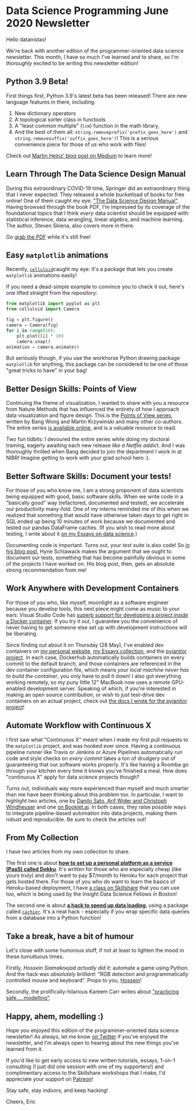 # Data Science Programming June 2020 Newsletter

Hello datanistas!

We're back with another edition of the programmer-oriented data science newsletter.
This month, I have so much I've learned and to share,
so I'm _thoroughly_ excited to be writing this newsletter edition!

## Python 3.9 Beta!

First things first, Python 3.9's latest beta has been released!
There are new language features in there, including:

1. New dictionary operators
2. A topological sorter class in functools
3. A "least common multiple" (`lcm`) function in the math library,
4. And the best of them all: `string.removeprefix('prefix_goes_here')` and `string.removesuffix('suffix_goes_here')`!
This is a serious convenience piece for those of us who work with files!

Check out [Martin Heinz' blog post on Medium][py39] to learn more!

[py39]: https://medium.com/@martin.heinz/new-features-in-python-3-9-you-should-know-about-14f3c647c2b4

## Learn Through The Data Science Design Manual

During this extraordinary COVID-19 time,
Springer did an extraordinary thing that I never expected:
They released a whole bucketload of books for free online!
One of them caught my eye: ["The Data Science Design Manual"][dsmanual].
Having browsed through the book PDF, I'm impressed by its coverage of the foundational topics
that I think _every_ data scientist should be equipped with:
statistical inference, data wrangling, linear algebra, and machine learning.
The author, Steven Skiena, also covers more in there.

Go [grab the PDF][dsmanual] while it's still free!

[dsmanual]: https://link.springer.com/book/10.1007%2F978-3-319-55444-0


## Easy `matplotlib` animations

Recently, [`celluloid`][celluloid]caught my eye: it's a package that lets you create `matplotlib` animations easily!

If you need a dead-simple example to convince you to check it out, here's one lifted straight from the repository:

```python
from matplotlib import pyplot as plt
from celluloid import Camera

fig = plt.figure()
camera = Camera(fig)
for i in range(10):
    plt.plot([i] * 10)
    camera.snap()
animation = camera.animate()
```

But seriously though, if you use the workhorse Python drawing package `matplotlib` for anything,
this package can be considered to be one of those "great tricks to have" in your bag!


[celluloid]: https://github.com/jwkvam/celluloid

## Better Design Skills: Points of View

Continuing the theme of visualization,
I wanted to share with you a resource from Nature Methods that has influenced
the entirety of how I approach data visualization and figure design.
This is the [Points of View series][pov],
written by Bang Wong and Martin Krzywinski and many other co-authors.
The entire series [is available online][pov], and is a valuable resource to read.

Two fun tidbits: I devoured the entire series while doing my doctoral training,
eagerly awaiting each new release _like a Netflix addict_.
And I was thoroughly thrilled when Bang decided to join the department I work in at NIBR!
Imagine getting to work with your grad school hero :).

[pov]: http://blogs.nature.com/methagora/2013/07/data-visualization-points-of-view.html

## Better Software Skills: Document your tests!

For those of you who know me, I am a strong proponent of data scientists
being equipped with good, basic software skills.
When we write code in a "basically good" way (refactored, documented and tested),
we accelerate our productivity many-fold.
One of my interns reminded me of this when we realized
that something that would have otherwise taken days to get right in SQL
ended up being 10 minutes of work
because we documented and tested our pandas DataFrame caches.
(If you wish to read more about testing, I write about it [on my Essays on data science][test_code].)

[test_code]: https://ericmjl.github.io/essays-on-data-science/software-skills/testing/

Documenting code is important.
Turns out, your _test suite_ is also code!
So [in his blog post][doctest], Hyne Schlawack makes the argument that we ought to document our tests,
something that has become painfully obvious in some of the projects I have worked on.
His blog post, then, gets an absolute strong recommendation from me!

[doctest]: https://hynek.me/articles/document-your-tests/

## Work Anywhere with Development Containers

For those of you who, like myself, moonlight as a software engineer because you develop tools,
this next piece might come as music to your ears:
Visual Studio Code has [superb support for developing a project _inside_ a Docker container][devcontainer].
If you try it out, I guarantee you
the convenience of never having to get someone else set up with development instructions
will be liberating.

Since finding out about it on Thursday (28 May),
I've enabled dev containers on [my personal website][ericmjl],
[my Essays collection][essays],
and the [pyjanitor project][pyjanitor].
In each case, Dockerhub automatically builds containers on every commit to the default branch,
and those containers are referenced in the dev container configuration file,
which means _your local machine never has to build the container_,
you only have to pull it down!
I also got everything working remotely,
so my puny little 12" MacBook now uses a remote GPU-enabled development server.
Speaking of which, if you're interested in making an open source contribution,
or wish to just test-drive dev containers on an actual project,
check out [the docs I wrote for the pyjanitor project][devdocs]!

[devcontainer]: https://code.visualstudio.com/docs/remote/containers
[ericmjl]: https://github.com/ericmjl/website
[essays]: https://github.com/ericmjl/essays-on-data-science
[pyjanitor]: https://github.com/ericmjl/pyjanitor
[devdocs]: https://pyjanitor.readthedocs.io/contributing.html#get-started

## Automate Workflow with Continuous X

I first saw what "Continuous X" meant
when I made my first pull requests to the `matplotlib` project,
and was hooked ever since.
Having a continuous pipeline runner
like Travis or Jenkins or Azure Pipelines
automatically run code and style checks on _every commit_
takes a ton of drudgery out of guaranteeing that our software works properly.
It's like having a Roomba go through your kitchen every time it knows you've finished a meal.
How does "continuous X" apply for data science projects though?

Turns out, individuals way more experienced than myself and much smarter than me
have been thinking about this problem too.
In particular, I want to highlight two articles,
one by [Danilo Sato, Arif Wider and Christoph Windheuser][cd_fowler]
and one [on Booklet.ai][cd_booklet].
In both cases, they raise possible ways to integrate pipeline-based automation into data projects,
making them robust and reproducible.
Be sure to check the articles out!

[cd_fowler]: https://martinfowler.com/articles/cd4ml.html
[cd_booklet]: https://booklet.ai/blog/continuous-delivery-machine-learning-cd4ml/

## From My Collection

I have two articles from my own collection to share.

The first one is about [**how to set up a personal platform as a service (PaaS) called Dokku**][blog_dokku].
It's written for those who are especially cheap (like yours truly)
and don't want to pay $7/month to Heroku for each project that gets hosted there.
For those of you who do want to learn the basics of Heroku-based deployment,
I have [a class on Skillshare][skillshare] that you can use too,
which is being used by the Insight Data Science Fellows in Boston!

[blog_dokku]: https://ericmjl.github.io/essays-on-data-science/miscellaneous/static-sites-on-dokku/
[skillshare]: https://skl.sh/3dbXxNa

The second one is about [**a hack to speed up data loading**][blog_cachier],
using a package called [`cachier`][cachier].
It's a neat hack - especially if you wrap specific data queries from a database into a Python function!

[cachier]: https://github.com/shaypal5/cachier
[blog_cachier]: https://ericmjl.github.io/blog/2019/10/18/caching-long-running-function-results/

## Take a break, have a bit of humour

Let's close with some humorous stuff, if not at least to lighten the mood in these tumultuous times.

Firstly, _Hossein Siamaknejad actually did it_:
automate a game using Python.
And the hack was _absolutely brilliant_:
"RGB detection and programmatically controlled mouse and keyboard".
Props to you, [Hossein][hossein]!

[hossein]: https://www.linkedin.com/posts/siamaknejad_python-ai-automation-ugcPost-6665159908478066688-JB8I/

Secondly, the prolifically-hilarious Kareem Carr writes about ["practicing safe.... modelling"][kareem].

[kareem]: https://twitter.com/kareem_carr/status/1245731021707976704

## Happy, ahem, modelling :)

Hope you enjoyed this edition of the programmer-oriented data science newsletter!
As always, let me know [on Twitter][twitter] if you've enjoyed the newsletter,
and I'm always open to hearing about the new things you've learned from it.

[twitter]: https://twitter.com/ericmjl

If you'd like to get early access to new written tutorials, essays,
1-on-1 consulting (I just did one session with one of my supporters!)
and complimentary access to the Skillshare workshops that I make,
I'd appreciate your support on [Patreon][patreon]!

[patreon]: https://patreon.com/ericmjl

Stay safe, stay indoors, and keep hacking!

Cheers,
Eric
